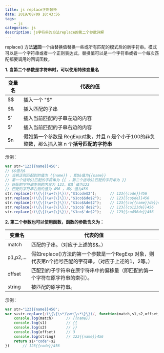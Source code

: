 ```yaml
---
title: js replace正则替换
date: 2019/08/09 10:43:56
tags: 
    - js
categories: js
description: js字符串的方法replace的第二个参数详解
---
```


replace() 方法**返回**一个由替换值替换一些或所有匹配的模式后的新字符串。模式可以是一个字符串或者一个正则表达式，替换值可以是一个字符串或者一个每次匹配都要调用的回调函数。

**1. 当第二个参数是字符串时，可以使用特殊变量名**

变量名    | 代表的值
-------- | ---
$$       | 插入一个 "$"
$&       | 插入匹配的子串
$`       | 插入当前匹配的子串左边的内容
$'       | 插入当前匹配的子串右边的内容
$n       | 假如第一个参数是 RegExp对象，并且 n 是个小于100的非负整数，那么插入第 n 个**括号匹配的字符串**

示例：
```javascript
var str="123{{name}}456";
// $$值为$
// 当前正则匹配到的值为 {{name}} ，即$&值为{{name}}
// 第一个括号$1匹配的字符串为 {{ ，第二个括号$2匹配的字符串为 }}
// 匹配的字符串左侧的内容为 123，即$`值为123
// 匹配的字符串右侧的值为 456 ，即$'值为456
str.replace(/(\{\{)\w+(\}\})/,"$1code$2");      // 123{{code}}456
str.replace(/(\{\{)\w+(\}\})/,"$1co$$de$2");    // 123{{co$de}}456
str.replace(/(\{\{)\w+(\}\})/,"$1co$&de$2");    // 123{{co{{name}}de}}456
str.replace(/(\{\{)\w+(\}\})/,"$1co$`de$2");    // 123{{co123de}}456
str.replace(/(\{\{)\w+(\}\})/,"$1co$'de$2");    // 123{{co456de}}456
```

**2. 第二个参数也可以使用函数，函数的参数含义为：**

变量名       | 代表的值
--------    | ---
match       | 匹配的子串。（对应于上述的$&。）
p1,p2,...   | 假如replace()方法的第一个参数是一个RegExp 对象，则代表第n个括号匹配的字符串。（对应于上述的$1，$2等。）
offset      | 匹配到的子字符串在原字符串中的偏移量（即匹配的第一个字符在原字符串的索引）。
string      | 被匹配的原字符串。

示例：
```javascript
var str="123{{name}}456";
var s=str.replace(/(\{\{\s*)\w+(\s*\}\})/, function(match,s1,s2,offset,string) {
    console.log(match)      // {{name}}
    console.log(s1)         // {{
    console.log(s2)         // }}
    console.log(offset)     // 3
    console.log(string)     // 123{{name}}456
    return s1+"code"+s2
})      // 123{{code}}456
```
